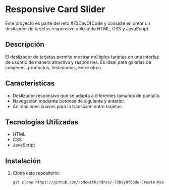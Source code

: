 # Responsive Card Slider

Este proyecto es parte del reto #73DayOfCode y consiste en crear un deslizador de tarjetas responsivo utilizando HTML, CSS y JavaScript.

## Descripción

El deslizador de tarjetas permite mostrar múltiples tarjetas en una interfaz de usuario de manera atractiva y responsiva. Es ideal para galerías de imágenes, productos, testimonios, entre otros.

## Características

- Deslizador responsivo que se adapta a diferentes tamaños de pantalla.
- Navegación mediante botones de siguiente y anterior.
- Animaciones suaves para la transición entre tarjetas.

## Tecnologías Utilizadas

- HTML
- CSS
- JavaScript

## Instalación

1. Clona este repositorio:
   ```bash
   git clone https://github.com/codewithandres/-73DayOfCode-Create-Responsive-Card-Slider-in-HTML-CSS---JavaScript.git
